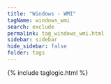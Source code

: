 ```yaml
---
title: "Windows - WMI"
tagName: windows_wmi
search: exclude
permalink: tag_windows_wmi.html
sidebar: sidebar
hide_sidebar: false
folder: tags
---
```


{% include taglogic.html %}
